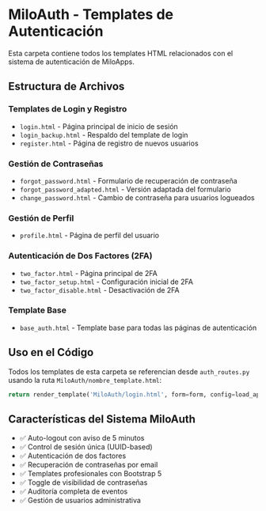 # MiloAuth - Templates de Autenticación

Esta carpeta contiene todos los templates HTML relacionados con el sistema de autenticación de MiloApps.

## Estructura de Archivos

### Templates de Login y Registro

- `login.html` - Página principal de inicio de sesión
- `login_backup.html` - Respaldo del template de login
- `register.html` - Página de registro de nuevos usuarios

### Gestión de Contraseñas

- `forgot_password.html` - Formulario de recuperación de contraseña
- `forgot_password_adapted.html` - Versión adaptada del formulario
- `change_password.html` - Cambio de contraseña para usuarios logueados

### Gestión de Perfil

- `profile.html` - Página de perfil del usuario

### Autenticación de Dos Factores (2FA)

- `two_factor.html` - Página principal de 2FA
- `two_factor_setup.html` - Configuración inicial de 2FA
- `two_factor_disable.html` - Desactivación de 2FA

### Template Base

- `base_auth.html` - Template base para todas las páginas de autenticación

## Uso en el Código

Todos los templates de esta carpeta se referencian desde `auth_routes.py` usando la ruta `MiloAuth/nombre_template.html`:

```python
return render_template('MiloAuth/login.html', form=form, config=load_app_config())
```

## Características del Sistema MiloAuth

- ✅ Auto-logout con aviso de 5 minutos
- ✅ Control de sesión única (UUID-based)
- ✅ Autenticación de dos factores
- ✅ Recuperación de contraseñas por email
- ✅ Templates profesionales con Bootstrap 5
- ✅ Toggle de visibilidad de contraseñas
- ✅ Auditoría completa de eventos
- ✅ Gestión de usuarios administrativa
